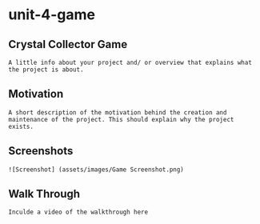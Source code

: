 # unit-4-game
## Crystal Collector Game
    A little info about your project and/ or overview that explains what the project is about.

## Motivation 
    A short description of the motivation behind the creation and maintenance of the project. This should explain why the project exists.

## Screenshots 
    ![Screenshot] (assets/images/Game Screenshot.png)

## Walk Through
    Inculde a video of the walkthrough here

